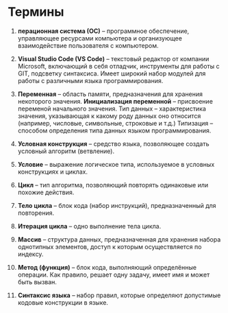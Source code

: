 # Термины
1. **перационная система (ОС)** – программное обеспечение, управляющее ресурсами компьютера и организующее взаимодействие пользователя с компьютером. 

2. **Visual Studio Code (VS Code)** – текстовый редактор от компании Microsoft, 
включающий в себя отладчик, инструменты для работы с GIT, подсветку 
синтаксиса. Имеет широкий набор модулей для работы с различными языка 
программирования. 

3. **Переменная** – область памяти, предназначения для хранения некоторого значения. 
**Инициализация переменной** – присвоение переменой начального значения. 
Тип данных – характеристика значения, указывающая к какому роду данных оно 
относится (например, числовые, символьные, строковые и т.д.) 
Типизация – способом определения типа данных языком программирования. 

4. **Условная конструкция** – средство языка, позволяющее создать условный алгоритм 
(ветвление). 

5. **Условие** – выражение логическое типа, используемое в условных конструкциях и 
циклах. 

6. **Цикл** – тип алгоритма, позволяющий повторять одинаковые или похожие действия. 

7. **Тело цикла** – блок кода (набор инструкций), предназначенный для повторения. 

8. **Итерация цикла** – одно выполнение тела цикла. 
9. **Массив** – структура данных, предназначенная для хранения набора однотипных 
элементов, доступ к которым осуществляется по индексу. 

10. **Метод (функция)** – блок кода, выполняющий определённые операции. Как 
правило, решает одну задачу, имеет имя и может быть вызван. 

11. **Синтаксис языка** – набор правил, которые определяют допустимые кодовые 
конструкции в языке. 
